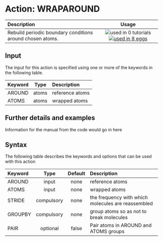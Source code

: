 # Action: WRAPAROUND

| Description    | Usage |
|:--------|:--------:|
| Rebuild periodic boundary conditions around chosen atoms. | ![used in 0 tutorials](https://img.shields.io/badge/tutorials-0-red.svg)[![used in 8 eggs](https://img.shields.io/badge/nest-8-green.svg)](https://www.plumed-nest.org/browse.html?search=WRAPAROUND) | 

## Input

The input for this action is specified using one or more of the keywords in the following table.

| Keyword |  Type | Description |
|:--------|:------:|:-----------|
| AROUND | atoms | reference atoms |
| ATOMS | atoms | wrapped atoms |


## Further details and examples 
Information for the manual from the code would go in here 
## Syntax 
The following table describes the keywords and options that can be used with this action 

| Keyword | Type | Default | Description |
|:-------|:----:|:-------:|:-----------|
| AROUND | input | none | reference atoms |
| ATOMS | input | none | wrapped atoms |
| STRIDE | compulsory | none |  the frequency with which molecules are reassembled |
| GROUPBY | compulsory | none |  group atoms so as not to break molecules |
| PAIR | optional | false |  Pair atoms in AROUND and ATOMS groups |
